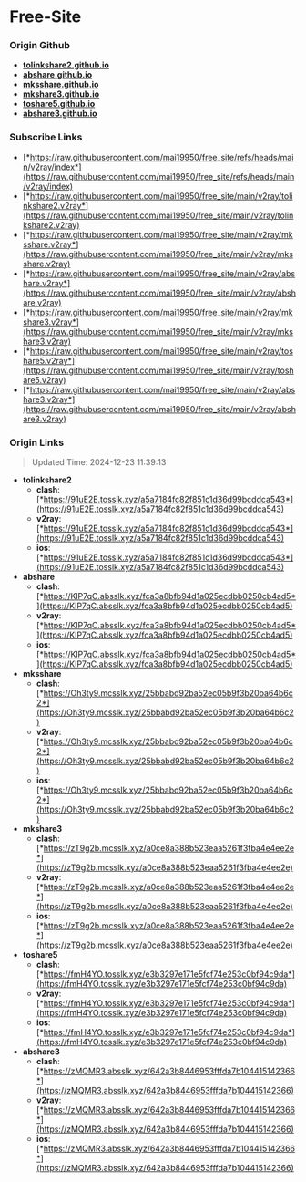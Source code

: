 # Free-Site

### Origin Github

- [**tolinkshare2.github.io**](https://github.com/tolinkshare2/tolinkshare2.github.io)
- [**abshare.github.io**](https://github.com/abshare/abshare.github.io)
- [**mksshare.github.io**](https://github.com/mksshare/mksshare.github.io)
- [**mkshare3.github.io**](https://github.com/mkshare3/mkshare3.github.io)
- [**toshare5.github.io**](https://github.com/toshare5/toshare5.github.io)
- [**abshare3.github.io**](https://github.com/abshare3/abshare3.github.io)

### Subscribe Links

- [*https://raw.githubusercontent.com/mai19950/free_site/refs/heads/main/v2ray/index*](https://raw.githubusercontent.com/mai19950/free_site/refs/heads/main/v2ray/index)
- [*https://raw.githubusercontent.com/mai19950/free_site/main/v2ray/tolinkshare2.v2ray*](https://raw.githubusercontent.com/mai19950/free_site/main/v2ray/tolinkshare2.v2ray)
- [*https://raw.githubusercontent.com/mai19950/free_site/main/v2ray/mksshare.v2ray*](https://raw.githubusercontent.com/mai19950/free_site/main/v2ray/mksshare.v2ray)
- [*https://raw.githubusercontent.com/mai19950/free_site/main/v2ray/abshare.v2ray*](https://raw.githubusercontent.com/mai19950/free_site/main/v2ray/abshare.v2ray)
- [*https://raw.githubusercontent.com/mai19950/free_site/main/v2ray/mkshare3.v2ray*](https://raw.githubusercontent.com/mai19950/free_site/main/v2ray/mkshare3.v2ray)
- [*https://raw.githubusercontent.com/mai19950/free_site/main/v2ray/toshare5.v2ray*](https://raw.githubusercontent.com/mai19950/free_site/main/v2ray/toshare5.v2ray)
- [*https://raw.githubusercontent.com/mai19950/free_site/main/v2ray/abshare3.v2ray*](https://raw.githubusercontent.com/mai19950/free_site/main/v2ray/abshare3.v2ray)

### Origin Links

> Updated Time: 2024-12-23 11:39:13

- **tolinkshare2**
  - **clash**: [*https://91uE2E.tosslk.xyz/a5a7184fc82f851c1d36d99bcddca543*](https://91uE2E.tosslk.xyz/a5a7184fc82f851c1d36d99bcddca543)
  - **v2ray**: [*https://91uE2E.tosslk.xyz/a5a7184fc82f851c1d36d99bcddca543*](https://91uE2E.tosslk.xyz/a5a7184fc82f851c1d36d99bcddca543)
  - **ios**: [*https://91uE2E.tosslk.xyz/a5a7184fc82f851c1d36d99bcddca543*](https://91uE2E.tosslk.xyz/a5a7184fc82f851c1d36d99bcddca543)
- **abshare**
  - **clash**: [*https://KlP7qC.absslk.xyz/fca3a8bfb94d1a025ecdbb0250cb4ad5*](https://KlP7qC.absslk.xyz/fca3a8bfb94d1a025ecdbb0250cb4ad5)
  - **v2ray**: [*https://KlP7qC.absslk.xyz/fca3a8bfb94d1a025ecdbb0250cb4ad5*](https://KlP7qC.absslk.xyz/fca3a8bfb94d1a025ecdbb0250cb4ad5)
  - **ios**: [*https://KlP7qC.absslk.xyz/fca3a8bfb94d1a025ecdbb0250cb4ad5*](https://KlP7qC.absslk.xyz/fca3a8bfb94d1a025ecdbb0250cb4ad5)
- **mksshare**
  - **clash**: [*https://Oh3ty9.mcsslk.xyz/25bbabd92ba52ec05b9f3b20ba64b6c2*](https://Oh3ty9.mcsslk.xyz/25bbabd92ba52ec05b9f3b20ba64b6c2)
  - **v2ray**: [*https://Oh3ty9.mcsslk.xyz/25bbabd92ba52ec05b9f3b20ba64b6c2*](https://Oh3ty9.mcsslk.xyz/25bbabd92ba52ec05b9f3b20ba64b6c2)
  - **ios**: [*https://Oh3ty9.mcsslk.xyz/25bbabd92ba52ec05b9f3b20ba64b6c2*](https://Oh3ty9.mcsslk.xyz/25bbabd92ba52ec05b9f3b20ba64b6c2)
- **mkshare3**
  - **clash**: [*https://zT9g2b.mcsslk.xyz/a0ce8a388b523eaa5261f3fba4e4ee2e*](https://zT9g2b.mcsslk.xyz/a0ce8a388b523eaa5261f3fba4e4ee2e)
  - **v2ray**: [*https://zT9g2b.mcsslk.xyz/a0ce8a388b523eaa5261f3fba4e4ee2e*](https://zT9g2b.mcsslk.xyz/a0ce8a388b523eaa5261f3fba4e4ee2e)
  - **ios**: [*https://zT9g2b.mcsslk.xyz/a0ce8a388b523eaa5261f3fba4e4ee2e*](https://zT9g2b.mcsslk.xyz/a0ce8a388b523eaa5261f3fba4e4ee2e)
- **toshare5**
  - **clash**: [*https://fmH4YO.tosslk.xyz/e3b3297e171e5fcf74e253c0bf94c9da*](https://fmH4YO.tosslk.xyz/e3b3297e171e5fcf74e253c0bf94c9da)
  - **v2ray**: [*https://fmH4YO.tosslk.xyz/e3b3297e171e5fcf74e253c0bf94c9da*](https://fmH4YO.tosslk.xyz/e3b3297e171e5fcf74e253c0bf94c9da)
  - **ios**: [*https://fmH4YO.tosslk.xyz/e3b3297e171e5fcf74e253c0bf94c9da*](https://fmH4YO.tosslk.xyz/e3b3297e171e5fcf74e253c0bf94c9da)
- **abshare3**
  - **clash**: [*https://zMQMR3.absslk.xyz/642a3b8446953fffda7b104415142366*](https://zMQMR3.absslk.xyz/642a3b8446953fffda7b104415142366)
  - **v2ray**: [*https://zMQMR3.absslk.xyz/642a3b8446953fffda7b104415142366*](https://zMQMR3.absslk.xyz/642a3b8446953fffda7b104415142366)
  - **ios**: [*https://zMQMR3.absslk.xyz/642a3b8446953fffda7b104415142366*](https://zMQMR3.absslk.xyz/642a3b8446953fffda7b104415142366)
